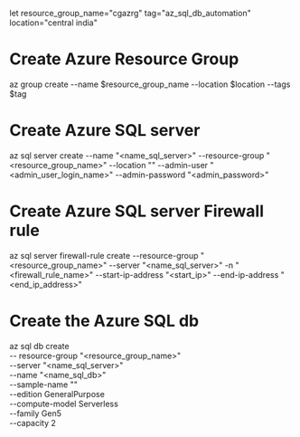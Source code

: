 let 
resource_group_name="cgazrg"
tag="az_sql_db_automation"
location="central india"

# Create Azure Resource Group 

az group create --name $resource_group_name --location $location --tags $tag

# Create Azure SQL server 

az sql server create --name "<name_sql_server>" --resource-group "<resource_group_name>" --location "<location>" --admin-user "<admin_user_login_name>" --admin-password "<admin_password>"

# Create Azure SQL server Firewall rule 

az sql server firewall-rule create --resource-group "<resource_group_name>" --server "<name_sql_server>" -n "<firewall_rule_name>" --start-ip-address "<start_ip>" --end-ip-address "<end_ip_address>"

# Create the Azure SQL db 

az sql db create  \
-- resource-group "<resource_group_name>" \
--server "<name_sql_server>" \
--name "<name_sql_db>" \
--sample-name "<AdventureWorks>" \
--edition GeneralPurpose \
--compute-model Serverless \
--family Gen5 \
--capacity 2 



